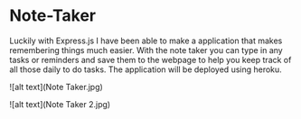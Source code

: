 # Note-Taker

Luckily with Express.js I have been able to make a application that makes remembering things much easier. With the note taker you can 
type in any tasks or reminders and save them to the webpage to help you keep track of all those daily to do tasks. The application will be 
deployed using heroku. 














![alt text](Note Taker.jpg)



















![alt text](Note Taker 2.jpg)


